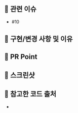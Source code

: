 ## 🌱 관련 이슈
- #10
<!-- 관련있는 이슈 번호(#000)을 적어주세요. -->


## 🌱 구현/변경 사항 및 이유

<!-- 구현/변경한 내용과 및 이유를 적어주세요. -->


## 🌱 PR Point

<!-- 리뷰어 분들이 집중적으로 보셨으면 하는 내용을 적어주세요 -->


## 🌱 스크린샷

<!-- 참고할 스크린샷을 넣어주세요. -->


## 🌱 참고한 코드 출처
- []()
<!-- 참고한 코드의 출처를 작성해주세요 -->

